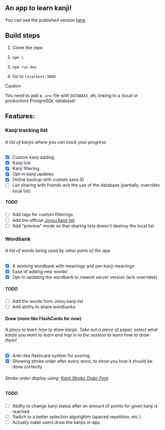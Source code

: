 ## An app to learn kanji!

You can see the published version [here](https://mykanji.vercel.app)

## Build steps

1. Clone the repo
1. `npm i`
1. `npm run dev`

1. Go to `localhost:3000`

> [!CAUTION]
> You need to add a `.env` file with `DATABASE_URL` linking to a (local or production) PostgreSQL database!

## Features:

### Kanji tracking list

###### A list of kanjis where you can track your progress

- [x] Custom kanji adding
- [x] Kanji lvls
- [x] Kanji filtering
- [x] Opt-in kanji updates
- [x] Online backup with custom save ID
- [ ] List sharing with friends w/o the use of the database (partially, overrides local list)

##### TODO

- [ ] Add tags for custom filterings
- [ ] Add the official [Joyou kanji list](https://www.bunka.go.jp/kokugo_nihongo/sisaku/joho/joho/kijun/naikaku/pdf/joyokanjihyo_20101130.pdf)
- [ ] Add "preview" mode so that sharing lists doesn't destroy the local list

### Wordbank

###### A list of words being used by other parts of the app

- [x] A working wordbank with meanings and per-kanji meanings
- [x] Ease of adding new words!
- [x] Opt-in updating the wordbank to newest server version (w/o overrides)

##### TODO

- [ ] Add the words from Jotou kanji list
- [ ] Add ability to share wordbanks

#### Draw (more like FlashCards for now)

###### A place to learn how to draw kanjis. Take out a piece of paper, select what kanjis you want to learn and hop in to the session to learn how to draw them!

- [x] Anki-like flashcard system for scoring
- [x] Showing stroke order after every word, to show you how it should be done correctly

###### Stroke order display using: [Kanji Stroke Order Font](https://www.nihilist.org.uk/)

##### TODO

- [ ] Ability to change kanji status after an amount of points for given kanji is reached
- [ ] Switch to a better selection algorightm (spaced repetition, etc.)
- [ ] Actually make users draw the kanjis in-app
